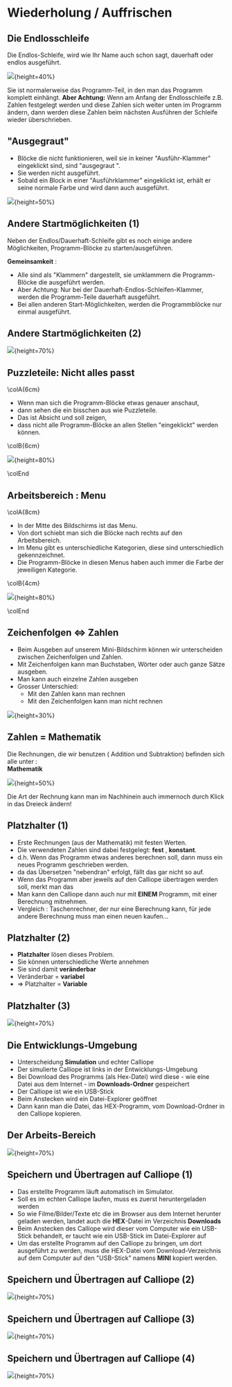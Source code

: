 # Wiederholung / Auffrischen 


## Die Endlosschleife 


Die Endlos-Schleife, wird wie Ihr Name auch schon sagt, dauerhaft oder endlos ausgeführt. 

![](./pics/01_StartSchleife.png){height=40%}

Sie ist normalerweise das Programm-Teil, in den man das Programm komplett einhängt. 
__Aber Achtung:__
Wenn am Anfang der Endlosschleife z.B. Zahlen festgelegt werden und diese Zahlen sich weiter unten im Programm ändern, dann werden diese Zahlen beim nächsten Ausführen der Schleife wieder überschrieben. 


## "Ausgegraut"

* Blöcke die nicht funktionieren, weil sie in keiner "Ausführ-Klammer" eingeklickt sind,  sind "ausgegraut ".  
* Sie werden nicht ausgeführt.
* Sobald ein Block in einer "Ausführklammer" eingeklickt ist, erhält er seine normale Farbe und wird dann auch ausgeführt.

![](./pics/02_Ausgrauen.png){height=50%}


## Andere Startmöglichkeiten (1)

Neben der Endlos/Dauerhaft-Schleife gibt es noch einige andere Möglichkeiten, Programm-Blöcke zu starten/ausgeführen.

__Gemeinsamkeit__ :

* Alle sind als "Klammern" dargestellt, sie umklammern die Programm-Blöcke die ausgeführt werden.  
* Aber Achtung: Nur bei der Dauerhaft-Endlos-Schleifen-Klammer, werden die Programm-Teile dauerhaft ausgeführt.  
* Bei allen anderen Start-Möglichkeiten, werden die Programmblöcke nur einmal ausgeführt.

## Andere Startmöglichkeiten (2)

![](./pics/03_StartMoeglichkeiten.png){height=70%}


## Puzzleteile: Nicht alles passt

\colA{6cm}

* Wenn man sich die Programm-Blöcke etwas genauer anschaut, 
* dann sehen die ein bisschen aus wie Puzzleteile. 
* Das ist Absicht und soll zeigen, 
* dass nicht alle Programm-Blöcke an allen Stellen "eingeklickt" werden können.

\colB{6cm}

![](./pics/04_Puzzleteile.png){height=80%}

\colEnd

## Arbeitsbereich : Menu

\colA{8cm}

* In der Mitte des Bildschirms ist das Menu.
* Von dort schiebt man sich die Blöcke nach rechts auf den Arbeitsbereich.
* Im Menu gibt es unterschiedliche Kategorien, diese sind unterschiedlich gekennzeichnet.
* Die Programm-Blöcke in diesen Menus haben auch immer die Farbe der jeweiligen Kategorie. 

\colB{4cm}

![](./pics/05_Menu_und_Farben.png){height=80%}

\colEnd

## Zeichenfolgen <=> Zahlen

* Beim Ausgeben auf unserem Mini-Bildschirm können wir unterscheiden zwischen Zeichenfolgen und Zahlen.  
* Mit Zeichenfolgen kann man Buchstaben, Wörter oder auch ganze Sätze ausgeben. 
* Man kann auch einzelne Zahlen ausgeben
* Grosser Unterschied:
     * Mit den Zahlen kann man rechnen
     * Mit den Zeichenfolgen kann man nicht rechnen

![](./pics/06_Zeichen-Zahlen.png){height=30%}


## Zahlen = Mathematik


Die Rechnungen, die wir benutzen ( Addition und Subtraktion) befinden sich alle unter :   
__Mathematik__ 

![](./pics/07_Mathematik.png){height=50%}

Die Art der Rechnung kann man im Nachhinein auch immernoch durch Klick in das Dreieck ändern!


## Platzhalter (1)

* Erste Rechnungen (aus der Mathematik) mit festen Werten.
* Die verwendeten Zahlen sind dabei festgelegt:  __fest__ , __konstant__.
* d.h. Wenn das Programm etwas anderes berechnen soll, dann muss ein neues Programm geschrieben werden.
* da das Übersetzen "nebendran" erfolgt, fällt das gar nicht so auf. 
* Wenn das Programm aber jeweils auf den Calliope übertragen werden soll, merkt man das
* Man kann den Calliope dann auch nur mit __EINEM__ Programm, mit einer Berechnung mitnehmen.
* Vergleich : Taschenrechner, der nur eine Berechnung kann, für jede andere Berechnung muss man einen neuen kaufen...


## Platzhalter (2)

* __Platzhalter__ lösen dieses Problem.
* Sie können unterschiedliche Werte annehmen
* Sie sind damit __veränderbar__
* Veränderbar = __variabel__
* => Platzhalter = __Variable__

## Platzhalter (3)

![](./pics/08_Einfuehrung_Variablen.png){height=70%}


## Die Entwicklungs-Umgebung  


* Unterscheidung __Simulation__ und echter Calliope
* Der simulierte Calliope ist links in der Entwicklungs-Umgebung
* Bei Download des Programms (als Hex-Datei) wird diese - wie eine Datei aus dem Internet - im __Downloads-Ordner__ gespeichert 
* Der Calliope ist wie ein USB-Stick
* Beim Anstecken wird ein Datei-Explorer geöffnet
* Dann kann man die Datei, das HEX-Programm, vom Download-Ordner in den Calliope kopieren. 

## Der Arbeits-Bereich 

![](./pics/09_Arbeitsbereich.png){height=70%}


## Speichern und Übertragen auf Calliope (1)

* Das erstellte Programm läuft automatisch im Simulator.
* Soll es im echten Calliope laufen, muss es zuerst heruntergeladen werden
* So wie Filme/Bilder/Texte etc die im Browser aus dem Internet herunter geladen werden, landet auch die __HEX__-Datei im Verzeichnis __Downloads__
* Beim Anstecken des Calliope wird dieser vom Computer wie ein USB-Stick behandelt, er taucht wie ein USB-Stick im Datei-Explorer auf
* Um das erstellte Programm auf den Calliope zu bringen, um dort ausgeführt zu werden, muss die HEX-Datei vom Download-Verzeichnis auf dem Computer auf den "USB-Stick" namens __MINI__ kopiert werden. 


## Speichern und Übertragen auf Calliope (2)

![](./pics/10_Speichern.png){height=70%}



## Speichern und Übertragen auf Calliope (3)

![](./pics/11_DownloadsFolder.png){height=70%}



## Speichern und Übertragen auf Calliope (4)

![](./pics/11_Mini_USB-Stick.png){height=70%}

